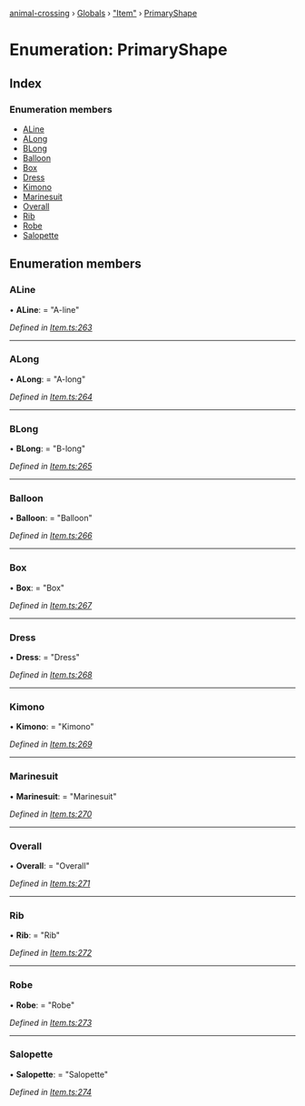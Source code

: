 [animal-crossing](../README.md) › [Globals](../globals.md) › ["Item"](../modules/_item_.md) › [PrimaryShape](_item_.primaryshape.md)

# Enumeration: PrimaryShape

## Index

### Enumeration members

* [ALine](_item_.primaryshape.md#aline)
* [ALong](_item_.primaryshape.md#along)
* [BLong](_item_.primaryshape.md#blong)
* [Balloon](_item_.primaryshape.md#balloon)
* [Box](_item_.primaryshape.md#box)
* [Dress](_item_.primaryshape.md#dress)
* [Kimono](_item_.primaryshape.md#kimono)
* [Marinesuit](_item_.primaryshape.md#marinesuit)
* [Overall](_item_.primaryshape.md#overall)
* [Rib](_item_.primaryshape.md#rib)
* [Robe](_item_.primaryshape.md#robe)
* [Salopette](_item_.primaryshape.md#salopette)

## Enumeration members

###  ALine

• **ALine**: = "A-line"

*Defined in [Item.ts:263](https://github.com/Norviah/animal-crossing/blob/f22c64d/module/types/Item.ts#L263)*

___

###  ALong

• **ALong**: = "A-long"

*Defined in [Item.ts:264](https://github.com/Norviah/animal-crossing/blob/f22c64d/module/types/Item.ts#L264)*

___

###  BLong

• **BLong**: = "B-long"

*Defined in [Item.ts:265](https://github.com/Norviah/animal-crossing/blob/f22c64d/module/types/Item.ts#L265)*

___

###  Balloon

• **Balloon**: = "Balloon"

*Defined in [Item.ts:266](https://github.com/Norviah/animal-crossing/blob/f22c64d/module/types/Item.ts#L266)*

___

###  Box

• **Box**: = "Box"

*Defined in [Item.ts:267](https://github.com/Norviah/animal-crossing/blob/f22c64d/module/types/Item.ts#L267)*

___

###  Dress

• **Dress**: = "Dress"

*Defined in [Item.ts:268](https://github.com/Norviah/animal-crossing/blob/f22c64d/module/types/Item.ts#L268)*

___

###  Kimono

• **Kimono**: = "Kimono"

*Defined in [Item.ts:269](https://github.com/Norviah/animal-crossing/blob/f22c64d/module/types/Item.ts#L269)*

___

###  Marinesuit

• **Marinesuit**: = "Marinesuit"

*Defined in [Item.ts:270](https://github.com/Norviah/animal-crossing/blob/f22c64d/module/types/Item.ts#L270)*

___

###  Overall

• **Overall**: = "Overall"

*Defined in [Item.ts:271](https://github.com/Norviah/animal-crossing/blob/f22c64d/module/types/Item.ts#L271)*

___

###  Rib

• **Rib**: = "Rib"

*Defined in [Item.ts:272](https://github.com/Norviah/animal-crossing/blob/f22c64d/module/types/Item.ts#L272)*

___

###  Robe

• **Robe**: = "Robe"

*Defined in [Item.ts:273](https://github.com/Norviah/animal-crossing/blob/f22c64d/module/types/Item.ts#L273)*

___

###  Salopette

• **Salopette**: = "Salopette"

*Defined in [Item.ts:274](https://github.com/Norviah/animal-crossing/blob/f22c64d/module/types/Item.ts#L274)*
